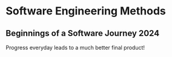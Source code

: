 # Software Engineering Methods

## Beginnings of a Software Journey 2024

Progress everyday leads to a much better final product!